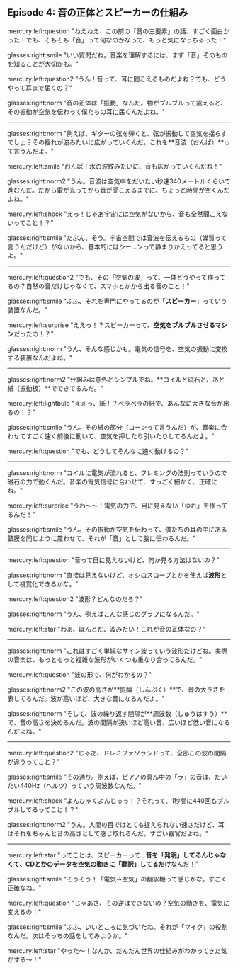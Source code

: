 ## Episode 4: 音の正体とスピーカーの仕組み

mercury:left:question "ねえねえ、この前の「音の三要素」の話、すごく面白かった！でも、そもそも「音」って何なのかなって、もっと気になっちゃった！"

glasses:right:smile "いい質問だね。音楽を理解するには、まず「音」そのものを知ることが大切かも。"

mercury:left:question2 "うん！音って、耳に聞こえるものだよね？でも、どうやって耳まで届くの？"

glasses:right:norm "音の正体は「振動」なんだ。物がブルブルって震えると、その振動が空気を伝わって僕たちの耳に届くんだよね。"

---

glasses:right:norm "例えば、ギターの弦を弾くと、弦が振動して空気を揺らすでしょ？その揺れが波みたいに広がっていくんだ。これを**音波（おんぱ）**って言うんだよ。"

mercury:left:smile "おんぱ！水の波紋みたいに、音も広がっていくんだね！"

glasses:right:norm2 "うん。音波は空気中をだいたい秒速340メートルくらいで進むんだ。だから雷が光ってから音が聞こえるまでに、ちょっと時間が空くんだよね。"

mercury:left:shock "えっ！じゃあ宇宙には空気がないから、音も全然聞こえないってこと！？"

glasses:right:smile "たぶん、そう。宇宙空間では音波を伝えるもの（媒質って言うんだけど）がないから、基本的にはシー…ンって静まりかえってると思うよ。"

---

mercury:left:question2 "でも、その「空気の波」って、一体どうやって作ってるの？自然の音だけじゃなくて、スマホとかから出る音のこと！"

glasses:right:smile "ふふ、それを専門にやってるのが「**スピーカー**」っていう装置なんだ。"

mercury:left:surprise "ええっ！？スピーカーって、**空気をブルブルさせるマシン**だったの！？"

glasses:right:norm "うん、そんな感じかも。電気の信号を、空気の振動に変換する装置なんだよね。"

---

glasses:right:norm2 "仕組みは意外とシンプルでね。**コイルと磁石と、あと紙（振動板）**でできてるんだ。"

mercury:left:lightbulb "ええっ、紙！？ペラペラの紙で、あんなに大きな音が出るの！？"

glasses:right:smile "うん。その紙の部分（コーンって言うんだ）が、音楽に合わせてすごく速く前後に動いて、空気を押したり引いたりしてるんだよ。"

mercury:left:question "でも、どうしてそんなに速く動けるの？"

---

glasses:right:norm "コイルに電気が流れると、フレミングの法則っていうので磁石の力で動くんだ。音楽の電気信号に合わせて、すっごく細かく、正確にね。"

mercury:left:surprise "うわ〜〜！電気の力で、目に見えない「ゆれ」を作ってるんだ！"

glasses:right:smile "うん。その振動が空気を伝わって、僕たちの耳の中にある鼓膜を同じように震わせて、それが「音」として脳に伝わるんだ。"

---

mercury:left:question "音って目に見えないけど、何か見る方法はないの？"

glasses:right:norm "直接は見えないけど、オシロスコープとかを使えば**波形**として視覚化できるかな。"

mercury:left:question2 "波形？どんなのだろ？"

glasses:right:norm "うん、例えばこんな感じのグラフになるんだ。"

mercury:left:star "わぁ、ほんとだ、波みたい！これが音の正体なの？"

---

glasses:right:norm "これはすごく単純なサイン波っていう波形だけどね。実際の音楽は、もっともっと複雑な波形がいくつも重なり合ってるんだ。"

mercury:left:question "波の形で、何がわかるの？"

glasses:right:norm2 "この波の高さが**振幅（しんぷく）**で、音の大きさを表してるんだ。波が高いほど、大きな音になるんだよ。"

glasses:right:norm "そして、波の繰り返す間隔が**周波数（しゅうはすう）**で、音の高さを決めるんだ。波の間隔が狭いほど高い音、広いほど低い音になるんだよね。"

---

mercury:left:question2 "じゃあ、ドレミファソラシドって、全部この波の間隔が違うってこと？"

glasses:right:smile "その通り。例えば、ピアノの真ん中の「ラ」の音は、だいたい440Hz（ヘルツ）っていう周波数なんだ。"

mercury:left:shock "よんひゃくよんじゅっ！？それって、1秒間に440回もブルブルしてるってこと！？"

glasses:right:norm2 "うん。人間の目ではとても捉えられない速さだけど、耳はそれをちゃんと音の高さとして感じ取れるんだ。すごい器官だよね。"

---

mercury:left:star "ってことは、スピーカーって…**音を「発明」してるんじゃなくて、CDとかのデータを空気の動きに「翻訳」してるだけ**なんだ！"

glasses:right:smile "そうそう！「電気→空気」の翻訳機って感じかな。すごく正確なね。"

mercury:left:question "じゃあさ、その逆はできないの？空気の動きを、電気に変えるの！"

glasses:right:smile "ふふ、いいところに気づいたね。それが「マイク」の役割なんだ。次はそっちの話をしてみようか。"

mercury:left:star "やった〜！なんか、だんだん世界の仕組みがわかってきた気がする〜！"
